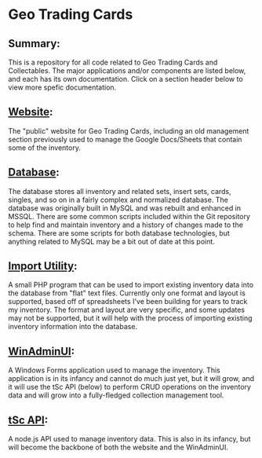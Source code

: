 # Geo Trading Cards

## Summary:
This is a repository for all code related to Geo Trading Cards and Collectables. The major applications and/or components are listed below, and each has its own documentation. Click on a section header below to view more spefic documentation.

## [Website](/GeosTradingCards/README.md):
The "public" website for Geo Trading Cards, including an old management section previously used to manage the Google Docs/Sheets that contain some of the inventory.

## [Database](/Database/README.md):
The database stores all inventory and related sets, insert sets, cards, singles, and so on in a fairly complex and normalized database. The database was originally built in MySQL and was rebuilt and enhanced in MSSQL. There are some common scripts included within the Git repository to help find and maintain inventory and a history of changes made to the schema. There are some scripts for both database technologies, but anything related to MySQL may be a bit out of date at this point.

## [Import Utility](/InventoryImportTool/README.md):
A small PHP program that can be used to import existing inventory data into the database from "flat" text files. Currently only one format and layout is supported, based off of spreadsheets I've been building for years to track my inventory. The format and layout are very specific, and some updates may not be supported, but it will help with the process of importing existing inventory information into the database.

## [WinAdminUI](/WinAdminUI/README.md):
A Windows Forms application used to manage the inventory. This application is in its infancy and cannot do much just yet, but it will grow, and it will use the tSc API (below) to perform CRUD operations on the inventory data and will grow into a fully-fledged collection management tool.

## [tSc API](/API/README.md):
A node.js API used to manage inventory data. This is also in its infancy, but will become the backbone of both the website and the WinAdminUI.
